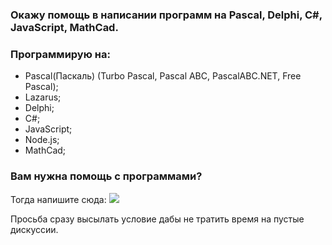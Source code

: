 ### Окажу помощь в написании программ на Pascal, Delphi, C#, JavaScript, MathCad.

### Программирую на:

- Pascal(Паскаль) (Turbo Pascal, Pascal ABC, PascalABC.NET, Free Pascal);
- Lazarus;
- Delphi;
- С#;
- JavaScript;
- Node.js;
- MathCad;

### Вам нужна помощь с программами? 
Тогда напишите сюда: 
[![](https://img.shields.io/static/v1?label=VK&message=@Baklai&color=informational)](https://vk.com/di.baklai) 

Просьба сразу высылать условие дабы не тратить время на пустые дискуссии.

<!--
**baklai/baklai** is a ✨ _special_ ✨ repository because its `README.md` (this file) appears on your GitHub profile.

Here are some ideas to get you started:

- 🔭 I’m currently working on ...
- 🌱 I’m currently learning ...
- 👯 I’m looking to collaborate on ...
- 🤔 I’m looking for help with ...
- 💬 Ask me about ...
- 📫 How to reach me: ...
- 😄 Pronouns: ...
- ⚡ Fun fact: ...
-->
